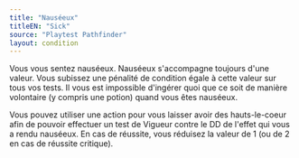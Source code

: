 ```yaml
---
title: "Nauséeux"
titleEN: "Sick"
source: "Playtest Pathfinder"
layout: condition
---
```


Vous vous sentez nauséeux. Nauséeux s'accompagne toujours d'une valeur. Vous subissez une pénalité de condition égale à cette valeur sur tous vos tests. Il vous est impossible d'ingérer quoi que ce soit de manière volontaire (y compris une potion) quand vous êtes nauséeux.

Vous pouvez utiliser une action pour vous laisser avoir des hauts-le-coeur afin de pouvoir effectuer un test de Vigueur contre le DD de l'effet qui vous a rendu nauséeux. En cas de réussite, vous réduisez la valeur de 1 (ou de 2 en cas de réussite critique).